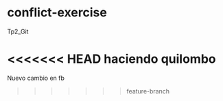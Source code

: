 # conflict-exercise
Tp2_Git

<<<<<<< HEAD
haciendo quilombo
=======
Nuevo cambio en fb
>>>>>>> feature-branch

